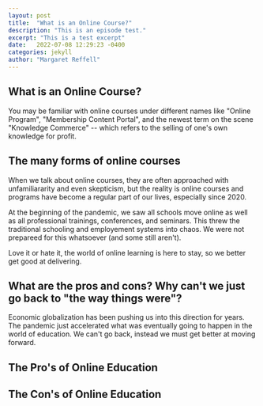 ```yaml
---
layout: post
title:  "What is an Online Course?"
description: "This is an episode test."
excerpt: "This is a test excerpt"
date:   2022-07-08 12:29:23 -0400
categories: jekyll
author: "Margaret Reffell"
---
```


## What is an Online Course?

You may be familiar with online courses under different names like "Online Program", "Membership Content Portal", and the newest term on the scene "Knowledge Commerce" -- which refers to the selling of one's own knowledge for profit.


## The many forms of online courses

When we talk about online courses, they are often approached with unfamiliararity and even skepticism, but the reality is online courses and programs have become a regular part of our lives, especially since 2020.

At the beginning of the pandemic, we saw all schools move online as well as all professional trainings, conferences, and seminars. This threw the traditional schooling and employement systems into chaos. We were not prepareed for this whatsoever (and some still aren't).

Love it or hate it, the world of online learning is here to stay, so we better get good at delivering.


## What are the pros and cons? Why can't we just go back to "the way things were"?

Economic globalization has been pushing us into this direction for years. The pandemic just accelerated what was eventually going to happen in the world of education. We can't go back, instead we must get better at moving forward.

## The Pro's of Online Education




## The Con's of Online Education




